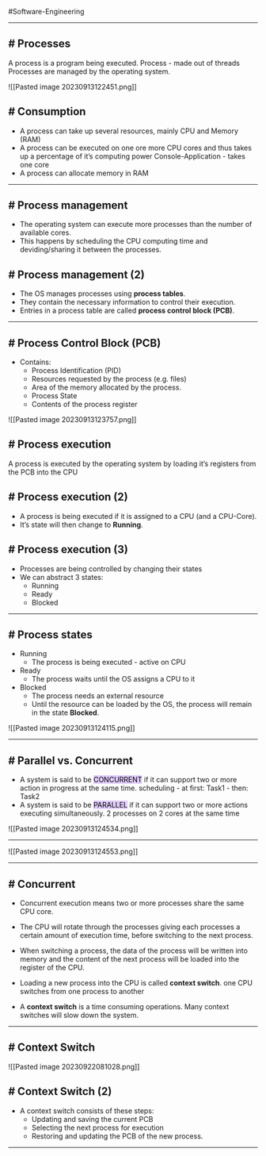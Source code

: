 #Software-Engineering 

---
## # Processes

A process is a program being executed.
	Process - made out of threads
Processes are managed by the operating system.

![[Pasted image 20230913122451.png]]

## # Consumption

- A process can take up several resources, mainly CPU and Memory (RAM)
- A process can be executed on one ore more CPU cores and thus takes up a percentage of it’s computing power
	Console-Application - takes one core 
- A process can allocate memory in RAM
---
## # Process management

- The operating system can execute more processes than the number of available cores.
- This happens by scheduling the CPU computing time and deviding/sharing it between the processes.

## # Process management (2)

- The OS manages processes using **process tables**.
- They contain the necessary information to control their execution.
- Entries in a process table are called **process control block (PCB)**.
------
## # Process Control Block (PCB)

- Contains:
    - Process Identification (PID)
    - Resources requested by the process (e.g. files)
    - Area of the memory allocated by the process.
    - Process State
    - Contents of the process register

![[Pasted image 20230913123757.png]]

## # Process execution

A process is executed by the operating system by loading it’s registers from the PCB into the CPU

## # Process execution (2)

- A process is being executed if it is assigned to a CPU (and a CPU-Core).
- It’s state will then change to **Running**.

## # Process execution (3)

- Processes are being controlled by changing their states
- We can abstract 3 states:
    - Running
    - Ready
    - Blocked

----
## # Process states

- Running
    - The process is being executed - active on CPU
- Ready
    - The process waits until the OS assigns a CPU to it
- Blocked
    - The process needs an external resource
    - Until the resource can be loaded by the OS, the process will remain in the state **Blocked**.

![[Pasted image 20230913124115.png]]

---
## # Parallel vs. Concurrent

- A system is said to be <mark style="background: #D2B3FFA6;">CONCURRENT</mark> if it can support two or more action in progress at the same time.
	scheduling - at first: Task1 - then: Task2
- A system is said to be <mark style="background: #D2B3FFA6;">PARALLEL</mark> if it can support two or more actions executing simultaneously.
	2 processes on 2 cores at the same time

![[Pasted image 20230913124534.png]]

---

![[Pasted image 20230913124553.png]]

---
## # Concurrent

- Concurrent execution means two or more processes share the same CPU core.
- The CPU will rotate through the processes giving each processes a certain amount of execution time, before switching to the next process.
- When switching a process, the data of the process will be written into memory and the content of the next process will be loaded into the register of the CPU.

- Loading a new process into the CPU is called **context switch**.
	one CPU switches from one process to another
- A **context switch** is a time consuming operations. Many context switches will slow down the system.
---
## # Context Switch

![[Pasted image 20230922081028.png]]

## # Context Switch (2)

- A context switch consists of these steps:
    - Updating and saving the current PCB
    - Selecting the next process for execution
    - Restoring and updating the PCB of the new process.

---